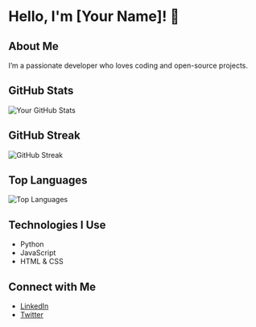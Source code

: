 # Hello, I'm [Your Name]! 👋

## About Me
I’m a passionate developer who loves coding and open-source projects.

## GitHub Stats
![Your GitHub Stats](https://github-readme-stats.vercel.app/api?username=wknnisa&show_icons=true&theme=radical)

## GitHub Streak
![GitHub Streak](https://github-readme-streak-stats.herokuapp.com/?user=yourusername&theme=radical)

## Top Languages
![Top Languages](https://github-readme-stats.vercel.app/api/top-langs/?username=yourusername&layout=compact&theme=radical)

## Technologies I Use
- Python
- JavaScript
- HTML & CSS

## Connect with Me
- [LinkedIn](https://www.linkedin.com/in/yourprofile)
- [Twitter](https://twitter.com/yourprofile)
